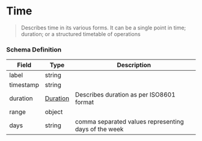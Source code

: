 Time
===
>Describes time in its various forms. It can be a single point in time; duration; or a structured timetable of operations

### Schema Definition

|**Field**|**Type**|**Description**|
|---------|--------|---------------|
|label|string|
|timestamp|string|
|duration|[Duration](/Core/Latest/02_Schemas/duration)|Describes duration as per ISO8601 format
|range|object|
|days|string|comma separated values representing days of the week
